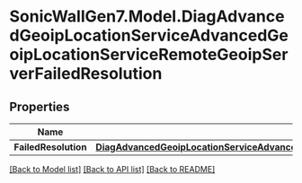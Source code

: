 # SonicWallGen7.Model.DiagAdvancedGeoipLocationServiceAdvancedGeoipLocationServiceRemoteGeoipServerFailedResolution

## Properties

Name | Type | Description | Notes
------------ | ------------- | ------------- | -------------
**FailedResolution** | [**DiagAdvancedGeoipLocationServiceAdvancedGeoipLocationServiceRemoteGeoipServerFailedResolutionFailedResolution**](DiagAdvancedGeoipLocationServiceAdvancedGeoipLocationServiceRemoteGeoipServerFailedResolutionFailedResolution.md) |  | [optional] 

[[Back to Model list]](../README.md#documentation-for-models) [[Back to API list]](../README.md#documentation-for-api-endpoints) [[Back to README]](../README.md)

